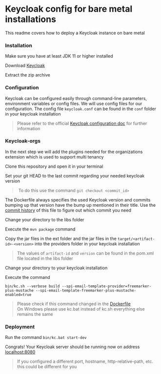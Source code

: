 # Keycloak config for bare metal installations
This readme covers how to deploy a Keycloak instance on bare metal

### Installation
Make sure you have at least JDK 11 or higher installed

Download [Keycloak](https://www.keycloak.org/downloads)

Extract the zip archive

### Configuration

Keycloak can be configured easily through command-line parameters, environment variables or config files.
We will use config files for our configuration. The config file `keycloak.conf` can be found in the `conf` folder in your keycloak installation
> Please refer to the official [Keycloak configuration doc](https://www.keycloak.org/server/configuration) for further information

### Keycloak-orgs
In the next step we will add the plugins needed for the organizations extension which is used to support multi tenancy

Clone this repository and open it in your terminal

Set your git HEAD to the last commit regarding your needed keycloak version
>  To do this use the command `git checkout <commit_id>`

The Dockerfile always specifies the used Keycloak version and commits bumping up that version have the bump up mentioned in their title. Use the [commit history](https://github.com/p2-inc/phasetwo-containers/commits/main/Dockerfile) of this file to figure out which commit you need

Change your directory to the libs folder

Execute the `mvn package` command

Copy the jar files in the ext folder and the jar files in the `target/<artifact-id>-<version>` into the providers folder in your keycloak installation
> The values of `artifact-id` and `version` can be found in the pom.xml file located in the libs folder

Change your directory to your keycloak installation

Execute the command 
```
bin/kc.sh --verbose build --spi-email-template-provider=freemarker-plus-mustache --spi-email-template-freemarker-plus-mustache-enabled=true
```
> Please check if this command changed in the [Dockerfile](../Dockerfile)<br>
> On Windows please use kc.bat instead of kc.sh everything else remains the same

### Deployment

Run the command `bin/kc.bat start-dev`

Congrats! Your Keycloak server should be running now on address [localhost:8080](http://localhost:8080)
> If you configured a different port, hostname, http-relative-path, etc. this could be different for you
